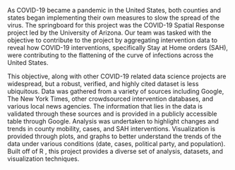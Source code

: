 As COVID-19 became a pandemic in the United States, both counties and states began implementing their own measures to slow the spread of the virus. The springboard for this project was the COVID-19 Spatial Response project led by the University of Arizona. Our team was tasked with the objective to contribute to the project by aggregating intervention data to reveal how COVID-19 interventions, specifically Stay at Home orders (SAH), were contributing to the flattening of the curve of infections across the United States.

This objective, along with other COVID-19 related data science projects are widespread, but a robust, verified, and highly cited dataset is less ubiquitous. Data was gathered from a variety of sources including Google, The New York Times, other crowdsourced intervention databases, and various local news agencies. The information that lies in the data is validated through these sources and is provided in a publicly accessible table through Google. Analysis was undertaken to highlight changes and trends in county mobility, cases, and SAH interventions. Visualization is provided through plots, and graphs to better understand the trends of the data under various conditions (date, cases, political party, and population). Built off of R , this project provides a diverse set of analysis, datasets, and visualization techniques.